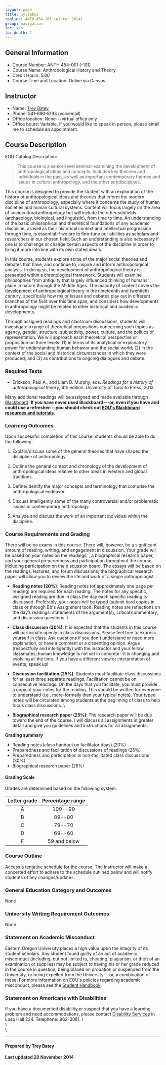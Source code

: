 ```yaml
---
layout: page
title: Syllabus
tagline: ANTH 454-101 (Winter 2014)
group: navigation
toc: yes
toc_depth: 2
---
```


## General Information

- Course Number:  ANTH 454-001 (-101)
- Course Name:  Anthropological History and Theory
- Credit Hours:  5.00
- Course Time and Location: Online via Canvas


## Instructor
- Name:  [Trey Batey](https://people.eou.edu/ebatey/)
- Phone:  541-690-8193 (voicemail)
- Office location:  None---virtual office only
- Office hours:  Variable, if you would like to speak in person, please email me to schedule an appointment.


## Course Description
EOU Catalog Description:

> This course is a senior-level seminar examining the development of anthropological ideas and concepts. Includes key theories and individuals in the past, as well as important contemporary themes and issues in cultural anthropology, and the other subdisciplines.

This course is designed to provide the student with an exploration of the history of anthropological ideas and theories that inform the modern discipline of anthropology, especially where it concerns the study of human societies and human cultural systems. Content will focus largely on the area of sociocultural anthropology but will include the other subfields (archaeology, biological, and linguistic), from time to time. An understanding of the basic philosophical and theoretical foundations of any academic discipline, as well as their historical context and intellectual progression through time, is essential if we are to fine-tune our abilities as scholars and researchers in our chosen field. Such an understanding is also necessary if one is to challenge or change certain aspects of the discipline in order to bring it more into line with its own stated ideals.

In this course, students explore some of the major social theories and debates that have, and continue to, inspire and inform anthropological analysis. In doing so, the development of anthropological theory is presented within a chronological framework. Students will examine philosophies from antiquity that largely influenced thinking of humans' place in nature through the Middle Ages. The majority of content covers the development of anthropological theory in the nineteenth and twentieth century, specifically how major issues and debates play out in different branches of the field over this time span, and considers how developments in anthropology might be related to other historical and academic developments.

Through assigned readings and classroom discussions, students will investigate a range of theoretical propositions concerning such topics as agency, gender, structure, subjectivity, power, culture, and the politics of representation. We will approach each theoretical perspective or proposition on three levels: (1) in terms of its analytical or explanatory power for understanding human behavior and the social world; (2) in the context of the social and historical circumstances in which they were produced; and (3) as contributions to ongoing dialogues and debate.


### Required Texts
- Erickson, Paul A., and Liam D. Murphy, eds. _Readings for a history of anthropological theory_, 4th edition. University of Toronto Press, 2013.

Many additional readings will be assigned and made available through [Blackboard](http://blackboard.eou.edu/). **If you have never used Blackboard---or, even if you have and could use a refresher---you should check out [EOU's Blackboard resources and tutorials](http://www.eou.edu/bb/).**


### Learning Outcomes
Upon successful completion of this course, students should be able to do the following:

1. Explain/discuss some of the general theories that have shaped the discipline of anthropology.

2. Outline the general context and chronology of the development of anthropological ideas relative to other ideas in western and global traditions.

3. Define/identify the major concepts and terminology that comprise the anthropological endeavor.

4. Discuss intelligently some of the many controversial and/or problematic issues in contemporary anthropology.

5. Analyze and discuss the work of an important individual within the discipline.



### Course Requirements and Grading
There will be no exams in this course. There will, however, be a significant amount of reading, writing, and engagement in discussion. Your grade will be based on your notes on the readings, , a biographical research paper, and your general preparedness and participation throughout the course, including participation on the discussion board. The essays will be based on the readings, lectures, and forum discussions; the biographical research paper will allow you to review the life and work of  a single anthropologist. 

- **Reading notes (20%)**:  Reading notes (of approximately one page per reading) are required for each reading. The notes for any specific, assigned reading are due in class the day each specific reading is discussed. Preferably, your notes will be typed (submit hard copies in class or through Bb's Assignment tool). Reading notes are reflections on the day’s readings: statements of the argument(s), critical commentary, and discussion questions.    \ 

- **Class discussion (30%)**:  It is expected that the students in this course will participate openly in class discussions. Please feel free to express yourself in class. Ask questions if you don't understand or need more explanation, or have a comment or a dissenting opinion. Argue (respectfully and intelligently) with the instructor and your fellow classmates; human knowledge is not set in concrete--it is changing and evolving all the time.  If you have a different view or interpretation of events, speak up!  

- **Discussion facilitation (25%)**:  Students must facilitate class discussions for at least three separate readings. Facilitation cannot be on consecutive readings. On the days that you facilitate, you must provide a copy of your notes for the reading.  This should be written for everyone to understand (i.e., more-formally than your typical notes). Your typed notes will be circulated among students at the beginning of class to help focus class discussions.    \ 

- **Biographical research paper (25%)**:  The research paper will be due toward the end of the course. I will discuss all assignments in greater detail and give you guidelines and instructions for all assignments.

**Grading summary**
- Reading notes (class handout on facilitator days) (20%)   
- Preparedness and facilitation of discussions of readings (25%)
- Preparedness and participation in non-facilitated class discussions (30%)
- Biographical research paper (25%)

  

#### Grading Scale
Grades are determined based on the following system:

| Letter grade | Percentage range |
|:------------:|:----------------:|
A | 100--90
B | 89--80
C | 79--70
D | 69--60
F | 59 and below



### Course Outline
Access a tentative schedule for the course. The instructor will make a concerted effort to adhere to the schedule outlined below and will notify students of any changes/updates.


### General Education Category and Outcomes
None


### University Writing Requirement Outcomes
None


### Statement on Academic Misconduct
Eastern Oregon University places a high value upon the integrity of its student scholars. Any student found guilty of an act of academic misconduct (including, but not limited to, cheating, plagiarism, or theft of an examination or supplies) may be subject to having his or her grade reduced in the course in question, being placed on probation or suspended from the University, or being expelled from the University---or, a combination of these. For more information on EOU's policies regarding academic misconduct, please see the [Student Handbook](http://www.eou.edu/sse/student-handbook).


### Statement on Americans with Disabilities
If you have a documented disability or suspect that you have a learning problem and need accommodations, please contact [Disability Services](http://www.eou.edu/disability/) in Loso Hall 234. Telephone:  962-3081.   \      
\     
\     

-----------------------------------------

#### Prepared by Trey Batey

#### Last updated 20 November 2014